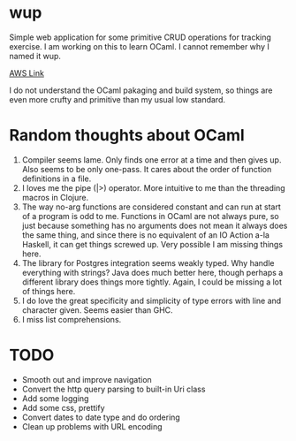 # wup
Simple web application for some primitive CRUD operations for tracking exercise. I am working on this to learn OCaml. I cannot remember why I named it wup.

[AWS Link](http://ec2-13-59-240-22.us-east-2.compute.amazonaws.com/wup)

I do not understand the OCaml pakaging and build system, so things are even more crufty and primitive than my usual low standard.

# Random thoughts about OCaml

1) Compiler seems lame. Only finds one error at a time and then gives up. Also seems to be only one-pass. It cares about the order of function definitions in a file.
2) I loves me the pipe (|>) operator. More intuitive to me than the threading macros in Clojure.
3) The way no-arg functions are considered constant and can run at start of a program is odd to me. Functions in OCaml are not always pure, so just because something has no arguments does not mean it always does the same thing, and since there is no equivalent of an IO Action a-la Haskell, it can get things screwed up. Very possible I am missing things here.
4) The library for Postgres integration seems weakly typed. Why handle everything with strings? Java does much better here, though perhaps a different library does things more tightly. Again, I could be missing a lot of things here.
5) I do love the great specificity and simplicity of type errors with line and character given. Seems easier than GHC.
6) I miss list comprehensions.

# TODO

* Smooth out and improve navigation
* Convert the http query parsing to built-in Uri class
* Add some logging
* Add some css, prettify
* Convert dates to date type and do ordering
* Clean up problems with URL encoding
